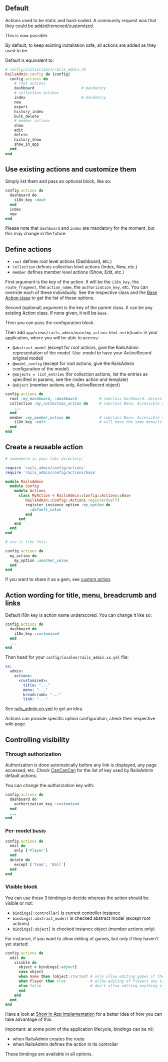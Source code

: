 ## Default

Actions used to be static and hard-coded. A community request was that they could be added/removed/customized.

This is now possible.

By default, to keep existing installation safe, all actions are added as they used to be.

Default is equivalent to:

```ruby
# config/initializers/rails_admin.rb
RailsAdmin.config do |config|
  config.actions do
    # root actions
    dashboard                     # mandatory
    # collection actions
    index                         # mandatory
    new
    export
    history_index
    bulk_delete
    # member actions
    show
    edit
    delete
    history_show
    show_in_app
  end
end
```

## Use existing actions and customize them

Simply list them and pass an optional block, like so:

```ruby
config.actions do
  dashboard do
    i18n_key :dash
  end
  index
  new
end
```

Please note that `dashboard` and `index` are mandatory for the moment, but this may change in the future.

## Define actions

- `root` defines root level actions (Dashboard, etc.)
- `collection` defines collection level actions (Index, New, etc.)
- `member` defines member level actions (Show, Edit, etc.)

First argument is the key of the action.
It will be the `i18n_key`, the `route_fragment`, the `action_name`, the `authorization_key`, etc.
You can override each of these individually. See the respective class and the [Base Action class](../lib/rails_admin/config/actions/base.rb) to get the list of these options.

Second (optional) argument is the key of the parent class. It can be any existing Action class. If none given, it will be `Base`.

Then you can pass the configuration block.

Then add `app/views/rails_admin/main/my_action.html.<erb|haml>` in your application, where you will be able to access:

- `@abstract_model` (except for root actions, give the RailsAdmin representation of the model. Use .model to have your ActiveRecord original model)
- `@model_config` (except for root actions, give the RailsAdmin configuration of the model)
- `@objects = list_entries` (for collection actions, list the entries as specified in params, see the :index action and template)
- `@object` (member actions only, ActiveRecord object)

```ruby
config.actions do
  root :my_dashboard, :dashboard          # subclass Dashboard. Accessible at /admin/my_dashboard
  collection :my_collection_action do     # subclass Base. Accessible at /admin/<model_name>/my_collection_action
    ...
  end
  member :my_member_action do             # subclass Base. Accessible at /admin/<model_name>/<id>/my_member_action
    i18n_key :edit                        # will have the same menu/title labels as the Edit action.
  end
end

```

## Create a reusable action

```ruby
# somewhere in your lib/ directory:

require 'rails_admin/config/actions'
require 'rails_admin/config/actions/base'

module RailsAdmin
  module Config
    module Actions
      class MyAction < RailsAdmin::Config::Actions::Base
         RailsAdmin::Config::Actions.register(self)
         register_instance_option :my_option do
           :default_value
         end
      end
    end
  end
end

# use it like this:

config.actions do
  my_action do
    my_option :another_value
  end
end
```

If you want to share it as a gem, see [custom action](custom-action.md).

## Action wording for title, menu, breadcrumb and links

Default I18n key is action name underscored. You can change it like so:

```ruby
config.actions do
  dashboard do
    i18n_key :customized
  end
  ...
end
```

Then head for your `config/locales/rails_admin.xx.yml` file:

```yaml
xx:
  admin:
    actions:
      <customized>:
        title: "..."
        menu: "..."
        breadcrumb: "..."
        link: "..."
```

See [rails_admin.en.yml](../config/locales/rails_admin.en.yml) to get an idea.

Actions can provide specific option configuration, check their respective wiki page.

## Controlling visibility

### Through authorization

Authorization is done automatically before any link is displayed, any page accessed, etc.
Check [CanCanCan](cancancan.md) for the list of key used by RailsAdmin default actions.

You can change the authorization key with:

```ruby
config.actions do
  dashboard do
    authorization_key :customized
  end
  ...
end
```

### Per-model basis

```ruby
config.actions do
  edit do
    only ['Player']
  end
  delete do
    except ['Team', 'Ball']
  end
end
```

### Visible block

You can use these 3 bindings to decide whereas the action should be visible or not:

- `bindings[:controller]` is current controller instance
- `bindings[:abstract_model]` is checked abstract model (except root actions)
- `bindings[:object]` is checked instance object (member actions only)

For instance, if you want to allow editing of games, but only if they haven't yet started:

```ruby
config.actions do
  edit do
    visible do
      object = bindings[:object]
      case object
      when Game then !object.started? # only allow editing games if they haven't started
      when Player then true           # allow editing of Players any time
      else false                      # don't allow editing anything else
      end
    end
  end
end
```

Have a look at [Show in App implementation](../lib/rails_admin/config/actions/show_in_app.rb) for a better idea of how you can take advantage of this.

Important: at some point of the application lifecycle, bindings can be nil:

- when RailsAdmin creates the route
- when RailsAdmin defines the action in its controller

These bindings are available in all options.

